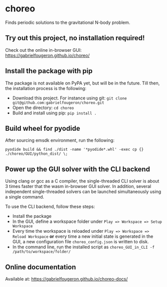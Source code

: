 # choreo
Finds periodic solutions to the gravitational N-body problem. 

## Try out this project, no installation required!

Check out the online in-browser GUI: https://gabrielfougeron.github.io/choreo/

## Install the package with pip

The package is not available on PyPA yet, but will be in the future.
Till then, the installation process is the following:

 - Download this project. For instance using git: `git clone git@github.com:gabrielfougeron/choreo.git`
 - Open the directory: `cd choreo`
 - Build and install using pip: `pip install .`

## Build wheel for pyodide

After sourcing emsdk environment, run the following:

```
pyodide build && find ./dist -name '*pyodide*.whl' -exec cp {} ./choreo/GUI/python_dist/ \; 
```

## Power up the GUI solver with the CLI backend
Using clang or gcc as a C compiler, the single-threaded CLI solver is about 3 times faster that the wasm in-browser GUI solver. In addition, several independent single-threaded solvers can be launched simultaneously using a single command.

To use the CLI backend, follow these steps:

- Install the package
- In the GUI, define a workspace folder under `Play => Workspace => Setup Workspace`
- Every time the workspace is reloaded under `Play => Workspace => Reload Workspace` **or** every time a new initial state is generated in the GUI, a new configuration file `choreo_config.json` is written to disk.
- In the command line, run the installed script as `choreo_GUI_in_CLI -f /path/to/workspace/folder/` 

## Online documentation

Available at: https://gabrielfougeron.github.io/choreo-docs/

